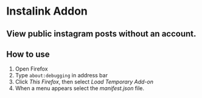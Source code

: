 # Instalink Addon

View public instagram posts without an account.
---
## How to use
1. Open Firefox
2. Type `about:debugging` in address bar
3. Click *This Firefox*, then select *Load Temporary Add-on*
4. When a menu appears select the *manifest.json* file.
